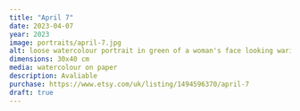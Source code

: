 ```yaml
---
title: "April 7"
date: 2023-04-07
year: 2023
image: portraits/april-7.jpg
alt: loose watercolour portrait in green of a woman's face looking warily to the right, with strong lighting coming from the left
dimensions: 30x40 cm
media: watercolour on paper
description: Avaliable
purchase: https://www.etsy.com/uk/listing/1494596370/april-7
draft: true
---
```

